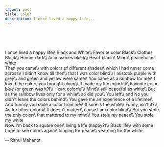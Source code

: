 ```yaml
---
layout: post
title: Color
description: I once lived a happy life...
---
```



<br><br>

<br>
I once lived a happy life\\
Black and White\\
Favorite color Black\\
Clothes Black\\
Humor dark\\
Accessories black\\
Heart black\\
Mind\\
peaceful as white

<br>
Then you came\\
with colors of different shades\\
which I had never come across\\
I didn't know till then\\
that I was color blind\\
I mistook purple with grey\\
and green and yellow were same\\
You came as a rainbow for me\\
I loved the colors you brought along\\
It made my life colorful\\
Favorite color blue (or green was it?)\\
Heart colorful\\
Mind\\
still peaceful as white\\
But as the rainbow lives only for a while\\
so did you\\
You left\\
and No you didn't leave the colors behind\\
You gave me an experience of a lifetime\\
And funnily you stole a color from me\\
It sure is the white\\
Funny, isn't it?\\
As for other colors\\
It doesn't matter\\
cause I am color blind\\
But you stole the only color\\
that mattered to my mind\\
You stole my peace\\
You stole my white

<br>
Now I'm back to square one\\
living a life (happy?)\\
Black life\\
with some hope to see colors again\\
longing for peace\\
yearning for the white.

-- Rahul Mahanot  
